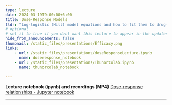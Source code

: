 ```yaml
---
type: lecture
date: 2024-03-19T9:00:00+6:00
title: Dose-Response Models
tldr: "Log-logistic (Hill) model equations and how to fit them to drug-response data using nonlinear regression."
# optional
# set it to true if you dont want this lecture to appear in the updates section
hide_from_announcements: false
thumbnail: /static_files/presentations/Efficacy.png
links:
    - url: /static_files/presentations/doseResponseLecture.ipynb
      name: doseresponse_notebook
    - url: /static_files/presentations/ThunorColab.ipynb
      name: thunorcolab_notebook
      
---
```


**Lecture notebook (ipynb) and recordings (MP4)**
[Dose-response relationships - Jupyter notebook](https://vu-csp.github.io/QuantBio/static_files/presentations/05_doseResponseLecture.ipynb)  

-----
